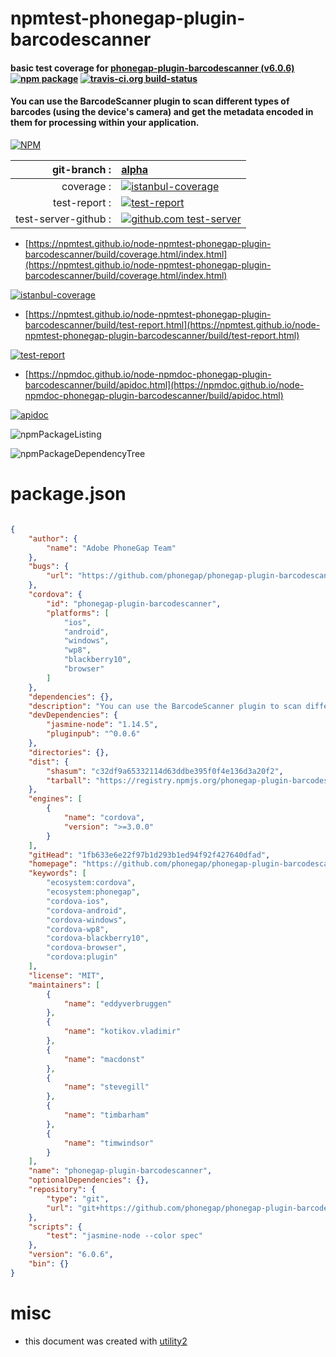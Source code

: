 # npmtest-phonegap-plugin-barcodescanner

#### basic test coverage for  [phonegap-plugin-barcodescanner (v6.0.6)](https://github.com/phonegap/phonegap-plugin-barcodescanner#readme)  [![npm package](https://img.shields.io/npm/v/npmtest-phonegap-plugin-barcodescanner.svg?style=flat-square)](https://www.npmjs.org/package/npmtest-phonegap-plugin-barcodescanner) [![travis-ci.org build-status](https://api.travis-ci.org/npmtest/node-npmtest-phonegap-plugin-barcodescanner.svg)](https://travis-ci.org/npmtest/node-npmtest-phonegap-plugin-barcodescanner)

#### You can use the BarcodeScanner plugin to scan different types of barcodes (using the device's camera) and get the metadata encoded in them for processing within your application.

[![NPM](https://nodei.co/npm/phonegap-plugin-barcodescanner.png?downloads=true&downloadRank=true&stars=true)](https://www.npmjs.com/package/phonegap-plugin-barcodescanner)

| git-branch : | [alpha](https://github.com/npmtest/node-npmtest-phonegap-plugin-barcodescanner/tree/alpha)|
|--:|:--|
| coverage : | [![istanbul-coverage](https://npmtest.github.io/node-npmtest-phonegap-plugin-barcodescanner/build/coverage.badge.svg)](https://npmtest.github.io/node-npmtest-phonegap-plugin-barcodescanner/build/coverage.html/index.html)|
| test-report : | [![test-report](https://npmtest.github.io/node-npmtest-phonegap-plugin-barcodescanner/build/test-report.badge.svg)](https://npmtest.github.io/node-npmtest-phonegap-plugin-barcodescanner/build/test-report.html)|
| test-server-github : | [![github.com test-server](https://npmtest.github.io/node-npmtest-phonegap-plugin-barcodescanner/GitHub-Mark-32px.png)](https://npmtest.github.io/node-npmtest-phonegap-plugin-barcodescanner/build/app/index.html) | | build-artifacts : | [![build-artifacts](https://npmtest.github.io/node-npmtest-phonegap-plugin-barcodescanner/glyphicons_144_folder_open.png)](https://github.com/npmtest/node-npmtest-phonegap-plugin-barcodescanner/tree/gh-pages/build)|

- [https://npmtest.github.io/node-npmtest-phonegap-plugin-barcodescanner/build/coverage.html/index.html](https://npmtest.github.io/node-npmtest-phonegap-plugin-barcodescanner/build/coverage.html/index.html)

[![istanbul-coverage](https://npmtest.github.io/node-npmtest-phonegap-plugin-barcodescanner/build/screenCapture.buildCi.browser.%252Ftmp%252Fbuild%252Fcoverage.lib.html.png)](https://npmtest.github.io/node-npmtest-phonegap-plugin-barcodescanner/build/coverage.html/index.html)

- [https://npmtest.github.io/node-npmtest-phonegap-plugin-barcodescanner/build/test-report.html](https://npmtest.github.io/node-npmtest-phonegap-plugin-barcodescanner/build/test-report.html)

[![test-report](https://npmtest.github.io/node-npmtest-phonegap-plugin-barcodescanner/build/screenCapture.buildCi.browser.%252Ftmp%252Fbuild%252Ftest-report.html.png)](https://npmtest.github.io/node-npmtest-phonegap-plugin-barcodescanner/build/test-report.html)

- [https://npmdoc.github.io/node-npmdoc-phonegap-plugin-barcodescanner/build/apidoc.html](https://npmdoc.github.io/node-npmdoc-phonegap-plugin-barcodescanner/build/apidoc.html)

[![apidoc](https://npmdoc.github.io/node-npmdoc-phonegap-plugin-barcodescanner/build/screenCapture.buildCi.browser.%252Ftmp%252Fbuild%252Fapidoc.html.png)](https://npmdoc.github.io/node-npmdoc-phonegap-plugin-barcodescanner/build/apidoc.html)

![npmPackageListing](https://npmtest.github.io/node-npmtest-phonegap-plugin-barcodescanner/build/screenCapture.npmPackageListing.svg)

![npmPackageDependencyTree](https://npmtest.github.io/node-npmtest-phonegap-plugin-barcodescanner/build/screenCapture.npmPackageDependencyTree.svg)



# package.json

```json

{
    "author": {
        "name": "Adobe PhoneGap Team"
    },
    "bugs": {
        "url": "https://github.com/phonegap/phonegap-plugin-barcodescanner/issues"
    },
    "cordova": {
        "id": "phonegap-plugin-barcodescanner",
        "platforms": [
            "ios",
            "android",
            "windows",
            "wp8",
            "blackberry10",
            "browser"
        ]
    },
    "dependencies": {},
    "description": "You can use the BarcodeScanner plugin to scan different types of barcodes (using the device's camera) and get the metadata encoded in them for processing within your application.",
    "devDependencies": {
        "jasmine-node": "1.14.5",
        "pluginpub": "^0.0.6"
    },
    "directories": {},
    "dist": {
        "shasum": "c32df9a65332114d63ddbe395f0f4e136d3a20f2",
        "tarball": "https://registry.npmjs.org/phonegap-plugin-barcodescanner/-/phonegap-plugin-barcodescanner-6.0.6.tgz"
    },
    "engines": [
        {
            "name": "cordova",
            "version": ">=3.0.0"
        }
    ],
    "gitHead": "1fb633e6e22f97b1d293b1ed94f92f427640dfad",
    "homepage": "https://github.com/phonegap/phonegap-plugin-barcodescanner#readme",
    "keywords": [
        "ecosystem:cordova",
        "ecosystem:phonegap",
        "cordova-ios",
        "cordova-android",
        "cordova-windows",
        "cordova-wp8",
        "cordova-blackberry10",
        "cordova-browser",
        "cordova:plugin"
    ],
    "license": "MIT",
    "maintainers": [
        {
            "name": "eddyverbruggen"
        },
        {
            "name": "kotikov.vladimir"
        },
        {
            "name": "macdonst"
        },
        {
            "name": "stevegill"
        },
        {
            "name": "timbarham"
        },
        {
            "name": "timwindsor"
        }
    ],
    "name": "phonegap-plugin-barcodescanner",
    "optionalDependencies": {},
    "repository": {
        "type": "git",
        "url": "git+https://github.com/phonegap/phonegap-plugin-barcodescanner.git"
    },
    "scripts": {
        "test": "jasmine-node --color spec"
    },
    "version": "6.0.6",
    "bin": {}
}
```



# misc
- this document was created with [utility2](https://github.com/kaizhu256/node-utility2)
